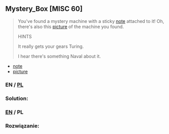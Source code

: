 ## Mystery_Box [MISC 60]

>You've found a mystery machine with a sticky [note](note.txt) attached to it! Oh, there's also this [picture](MysteryBox.png) of the machine you found.
>
>HINTS
>
>It really gets your gears Turing.
>
>I hear there's something Naval about it.

* [note](note.txt)
* [picture](MysteryBox.png)

### EN / [PL](#rozwiązanie)

### Solution:

### [EN](#solution) / PL

### Rozwiązanie:

